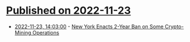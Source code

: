 # [Published on 2022-11-23](index.md)

* [2022-11-23, 14:03:00](https://tech.slashdot.org/story/22/11/23/143223/new-york-enacts-2-year-ban-on-some-crypto-mining-operations?utm_source=rss1.0mainlinkanon&utm_medium=feed) - [New York Enacts 2-Year Ban on Some Crypto-Mining Operations](https://tech.slashdot.org/story/22/11/23/143223/new-york-enacts-2-year-ban-on-some-crypto-mining-operations?utm_source=rss1.0mainlinkanon&utm_medium=feed)
